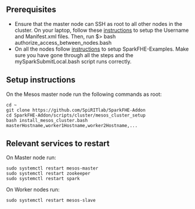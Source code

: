 ## Prerequisites
* Ensure that the master node can SSH as root to all other nodes in the cluster. On your laptop, follow these [instructions](https://github.com/SpiRITlab/SparkFHE-Addon/tree/fix_install_script/scripts/cluster/cloudlab) to setup the Username and Manifest.xml files. Then, run $> bash authorize_access_between_nodes.bash
* On all the nodes follow [instructions](https://github.com/SpiRITlab/SparkFHE-Examples/wiki) to setup SparkFHE-Examples. Make sure you have gone through all the steps and the mySparkSubmitLocal.bash script runs correctly.

## Setup instructions
On the Mesos master node run the following commands as root:
```
cd ~
git clone https://github.com/SpiRITlab/SparkFHE-Addon
cd SparkFHE-Addon/scripts/cluster/mesos_cluster_setup
bash install_mesos_cluster.bash masterHostname,worker1Hostname,worker2Hostname,...
```

## Relevant services to restart

On Master node run:
```
sudo systemctl restart mesos-master
sudo systemctl restart zookeeper
sudo systemctl restart spark
```

On Worker nodes run:
```
sudo systemctl restart mesos-slave
```
